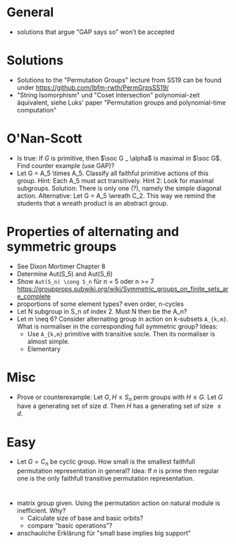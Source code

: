 # General
- solutions that argue "GAP says so" won't be accepted

# Solutions
- Solutions to the "Permutation Groups" lecture from SS19 can be found under
  https://github.com/lbfm-rwth/PermGrpsSS19/
- "String Isomorphism" und "Coset Intersection" polynomial-zeit äquivalent,
  siehe Luks' paper "Permutation groups and polynomial-time computation"

# O'Nan-Scott
- Is true: If $G$ is primitive, then $\soc G _ \alpha$ is maximal in $\soc G$.
  Find counter example (use GAP)?
- Let G = A_5 \times A_5. Classify all faithful primitive actions of this group.
  Hint: Each A_5 must act transitively.
  Hint 2: Look for maximal subgroups.
  Solution: There is only one (?), namely the simple diagonal action.
  Alternative: Let G = A_5 \wreath C_2. This way we remind the students that
  a wreath product is an abstract group.

# Properties of alternating and symmetric groups
- See Dixon Mortimer Chapter 8
- Determine Aut(S_5) and Aut(S_6)
- Show `Aut(S_n) \cong S_n` für n = 5 oder n >= 7
  https://groupprops.subwiki.org/wiki/Symmetric_groups_on_finite_sets_are_complete
- proportions of some element types? even order, n-cycles
- Let N subgroup in S_n of index 2. Must N then be the A_n?
- Let m \neq 6? Consider alternating group in action on k-subsets `A_{k,m}`.
  What is normaliser in the corresponding full symmetric group?
  Ideas:
  - Use `A_{k,m}` primitive with transitive socle. Then its normaliser is
    almost simple.
  - Elementary

# Misc
- Prove or counterexample: Let $G, H \leq S_n$ perm groups with $H \leq G$.
  Let $G$ have a generating set of size $d$. Then $H$ has a generating set of
  size $\leq d$.

# Easy
- Let $G = C_n$ be cyclic group. How small is the smallest faithfull permutation
  representation in general?
  Idea: If $n$ is prime then regular one is the only faithfull transitive
  permutation representation.

#
- matrix group given. Using the permutation action on natural module is
  inefficient. Why?
  - Calculate size of base and basic orbits?
  - compare "basic operations"?
- anschauliche Erklärung für "small base implies big support"
